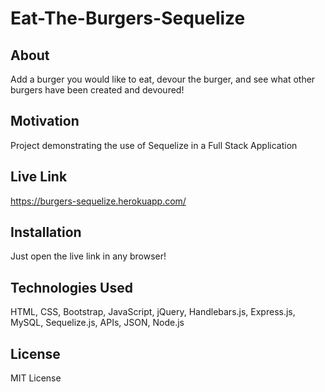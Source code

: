# Eat-The-Burgers-Sequelize

## About
Add a burger you would like to eat, devour the burger, and see what other burgers have been created and devoured!

## Motivation
Project demonstrating the use of Sequelize in a Full Stack Application

## Live Link
https://burgers-sequelize.herokuapp.com/

## Installation
Just open the live link in any browser!

## Technologies Used
HTML, CSS, Bootstrap, JavaScript, jQuery, Handlebars.js, Express.js, MySQL, Sequelize.js, APIs, JSON, Node.js

## License
MIT License
